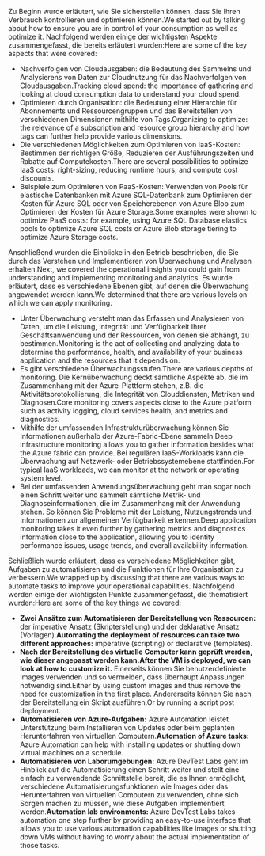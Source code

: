 <span data-ttu-id="053cf-101">Zu Beginn wurde erläutert, wie Sie sicherstellen können, dass Sie Ihren Verbrauch kontrollieren und optimieren können.</span><span class="sxs-lookup"><span data-stu-id="053cf-101">We started out by talking about how to ensure you are in control of your consumption as well as optimize it.</span></span> <span data-ttu-id="053cf-102">Nachfolgend werden einige der wichtigsten Aspekte zusammengefasst, die bereits erläutert wurden:</span><span class="sxs-lookup"><span data-stu-id="053cf-102">Here are some of the key aspects that were covered:</span></span>

- <span data-ttu-id="053cf-103">Nachverfolgen von Cloudausgaben: die Bedeutung des Sammelns und Analysierens von Daten zur Cloudnutzung für das Nachverfolgen von Cloudausgaben.</span><span class="sxs-lookup"><span data-stu-id="053cf-103">Tracking cloud spend: the importance of gathering and looking at cloud consumption data to understand your cloud spend.</span></span>
- <span data-ttu-id="053cf-104">Optimieren durch Organisation: die Bedeutung einer Hierarchie für Abonnements und Ressourcengruppen und das Bereitstellen von verschiedenen Dimensionen mithilfe von Tags.</span><span class="sxs-lookup"><span data-stu-id="053cf-104">Organizing to optimize: the relevance of a subscription and resource group hierarchy and how tags can further help provide various dimensions.</span></span>
- <span data-ttu-id="053cf-105">Die verschiedenen Möglichkeiten zum Optimieren von IaaS-Kosten: Bestimmen der richtigen Größe, Reduzieren der Ausführungszeiten und Rabatte auf Computekosten.</span><span class="sxs-lookup"><span data-stu-id="053cf-105">There are several possibilities to optimize IaaS costs: right-sizing, reducing runtime hours, and compute cost discounts.</span></span>
- <span data-ttu-id="053cf-106">Beispiele zum Optimieren von PaaS-Kosten: Verwenden von Pools für elastische Datenbanken mit Azure SQL-Datenbank zum Optimieren der Kosten für Azure SQL oder von Speicherebenen von Azure Blob zum Optimieren der Kosten für Azure Storage.</span><span class="sxs-lookup"><span data-stu-id="053cf-106">Some examples were shown to optimize PaaS costs: for example, using Azure SQL Database elastics pools to optimize Azure SQL costs or Azure Blob storage tiering to optimize Azure Storage costs.</span></span>

<span data-ttu-id="053cf-107">Anschließend wurden die Einblicke in den Betrieb beschrieben, die Sie durch das Verstehen und Implementieren von Überwachung und Analysen erhalten.</span><span class="sxs-lookup"><span data-stu-id="053cf-107">Next, we covered the operational insights you could gain from understanding and implementing monitoring and analytics.</span></span> <span data-ttu-id="053cf-108">Es wurde erläutert, dass es verschiedene Ebenen gibt, auf denen die Überwachung angewendet werden kann.</span><span class="sxs-lookup"><span data-stu-id="053cf-108">We determined that there are various levels on which we can apply monitoring.</span></span>

- <span data-ttu-id="053cf-109">Unter Überwachung versteht man das Erfassen und Analysieren von Daten, um die Leistung, Integrität und Verfügbarkeit Ihrer Geschäftsanwendung und der Ressourcen, von denen sie abhängt, zu bestimmen.</span><span class="sxs-lookup"><span data-stu-id="053cf-109">Monitoring is the act of collecting and analyzing data to determine the performance, health, and availability of your business application and the resources that it depends on.</span></span>
- <span data-ttu-id="053cf-110">Es gibt verschiedene Überwachungsstufen.</span><span class="sxs-lookup"><span data-stu-id="053cf-110">There are various depths of monitoring.</span></span> <span data-ttu-id="053cf-111">Die Kernüberwachung deckt sämtliche Aspekte ab, die im Zusammenhang mit der Azure-Plattform stehen, z.B. die Aktivitätsprotokollierung, die Integrität von Clouddiensten, Metriken und Diagnosen.</span><span class="sxs-lookup"><span data-stu-id="053cf-111">Core monitoring covers aspects close to the Azure platform such as activity logging, cloud services health, and metrics and diagnostics.</span></span>
- <span data-ttu-id="053cf-112">Mithilfe der umfassenden Infrastrukturüberwachung können Sie Informationen außerhalb der Azure-Fabric-Ebene sammeln.</span><span class="sxs-lookup"><span data-stu-id="053cf-112">Deep infrastructure monitoring allows you to gather information besides what the Azure fabric can provide.</span></span> <span data-ttu-id="053cf-113">Bei regulären IaaS-Workloads kann die Überwachung auf Netzwerk- oder Betriebssystemebene stattfinden.</span><span class="sxs-lookup"><span data-stu-id="053cf-113">For typical IaaS workloads, we can monitor at the network or operating system level.</span></span>
- <span data-ttu-id="053cf-114">Bei der umfassenden Anwendungsüberwachung geht man sogar noch einen Schritt weiter und sammelt sämtliche Metrik- und Diagnoseinformationen, die im Zusammenhang mit der Anwendung stehen. So können Sie Probleme mit der Leistung, Nutzungstrends und Informationen zur allgemeinen Verfügbarkeit erkennen.</span><span class="sxs-lookup"><span data-stu-id="053cf-114">Deep application monitoring takes it even further by gathering metrics and diagnostics information close to the application, allowing you to identity performance issues, usage trends, and overall availability information.</span></span>

<span data-ttu-id="053cf-115">Schließlich wurde erläutert, dass es verschiedene Möglichkeiten gibt, Aufgaben zu automatisieren und die Funktionen für Ihre Organisation zu verbessern.</span><span class="sxs-lookup"><span data-stu-id="053cf-115">We wrapped up by discussing that there are various ways to automate tasks to improve your operational capabilities.</span></span> <span data-ttu-id="053cf-116">Nachfolgend werden einige der wichtigsten Punkte zusammengefasst, die thematisiert wurden:</span><span class="sxs-lookup"><span data-stu-id="053cf-116">Here are some of the key things we covered:</span></span>

- <span data-ttu-id="053cf-117">**Zwei Ansätze zum Automatisieren der Bereitstellung von Ressourcen:** der imperative Ansatz (Skripterstellung) und der deklarative Ansatz (Vorlagen).</span><span class="sxs-lookup"><span data-stu-id="053cf-117">**Automating the deployment of resources can take two different approaches:** imperative (scripting) or declarative (templates).</span></span>
- <span data-ttu-id="053cf-118">**Nach der Bereitstellung des virtuelle Computer kann geprüft werden, wie dieser angepasst werden kann.**</span><span class="sxs-lookup"><span data-stu-id="053cf-118">**After the VM is deployed, we can look at how to customize it.**</span></span> <span data-ttu-id="053cf-119">Einerseits können Sie benutzerdefinierte Images verwenden und so vermeiden, dass überhaupt Anpassungen notwendig sind.</span><span class="sxs-lookup"><span data-stu-id="053cf-119">Either by using custom images and thus remove the need for customization in the first place.</span></span> <span data-ttu-id="053cf-120">Andererseits können Sie nach der Bereitstellung ein Skript ausführen.</span><span class="sxs-lookup"><span data-stu-id="053cf-120">Or by running a script post deployment.</span></span>
- <span data-ttu-id="053cf-121">**Automatisieren von Azure-Aufgaben:** Azure Automation leistet Unterstützung beim Installieren von Updates oder beim geplanten Herunterfahren von virtuellen Computern.</span><span class="sxs-lookup"><span data-stu-id="053cf-121">**Automation of Azure tasks:** Azure Automation can help with installing updates or shutting down virtual machines on a schedule.</span></span>
- <span data-ttu-id="053cf-122">**Automatisieren von Laborumgebungen:** Azure DevTest Labs geht im Hinblick auf die Automatisierung einen Schritt weiter und stellt eine einfach zu verwendende Schnittstelle bereit, die es Ihnen ermöglicht, verschiedene Automatisierungsfunktionen wie Images oder das Herunterfahren von virtuellen Computern zu verwenden, ohne sich Sorgen machen zu müssen, wie diese Aufgaben implementiert werden.</span><span class="sxs-lookup"><span data-stu-id="053cf-122">**Automation lab environments:** Azure DevTest Labs takes automation one step further by providing an easy-to-use interface that allows you to use various automation capabilities like images or shutting down VMs without having to worry about the actual implementation of those tasks.</span></span>
